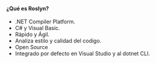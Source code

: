 #### ¿Qué es Roslyn?

-   .NET Compiler Platform.
-   C# y Visual Basic.
-   Rápido y Ágil.
-   Analiza estilo y calidad del codigo.
-   Open Source
-   Integrado por defecto en Visual Studio y al dotnet CLI.
